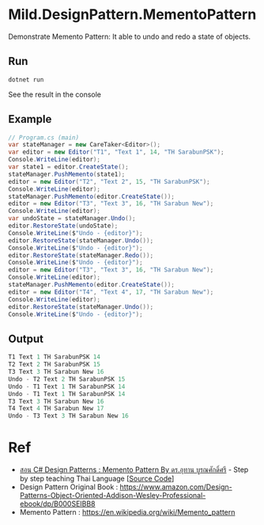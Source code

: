 # Mild.DesignPattern.MementoPattern

Demonstrate Memento Pattern: It able to undo and redo a state of objects.

## Run

```
dotnet run
```

See the result in the console

## Example

```c#
// Program.cs (main)
var stateManager = new CareTaker<Editor>();
var editor = new Editor("T1", "Text 1", 14, "TH SarabunPSK");
Console.WriteLine(editor);
var state1 = editor.CreateState();
stateManager.PushMemento(state1);
editor = new Editor("T2", "Text 2", 15, "TH SarabunPSK");
Console.WriteLine(editor);
stateManager.PushMemento(editor.CreateState());
editor = new Editor("T3", "Text 3", 16, "TH Sarabun New");
Console.WriteLine(editor);
var undoState = stateManager.Undo();
editor.RestoreState(undoState);
Console.WriteLine($"Undo - {editor}");
editor.RestoreState(stateManager.Undo());
Console.WriteLine($"Undo - {editor}");
editor.RestoreState(stateManager.Redo());
Console.WriteLine($"Undo - {editor}");
editor = new Editor("T3", "Text 3", 16, "TH Sarabun New");
Console.WriteLine(editor);
stateManager.PushMemento(editor.CreateState());
editor = new Editor("T4", "Text 4", 17, "TH Sarabun New");
Console.WriteLine(editor);
editor.RestoreState(stateManager.Undo());
Console.WriteLine($"Undo - {editor}");
```

## Output

```c#
T1 Text 1 TH SarabunPSK 14
T2 Text 2 TH SarabunPSK 15
T3 Text 3 TH Sarabun New 16
Undo - T2 Text 2 TH SarabunPSK 15
Undo - T1 Text 1 TH SarabunPSK 14
Undo - T1 Text 1 TH SarabunPSK 14
T3 Text 3 TH Sarabun New 16
T4 Text 4 TH Sarabun New 17
Undo - T3 Text 3 TH Sarabun New 16
```

# Ref
- [สอน C# Design Patterns : Memento Pattern By ดร.อุทาน บูรณศักดิ์ศรี](https://www.youtube.com/watch?v=b1BkHlmH8Q0&list=PLUqNhFEQnG_OTpewdbOXCCbFBb_hT_FpZ) - Step by step teaching Thai Language [[Source Code](https://github.com/utarn/csharp-design-pattern-memento/tree/ce5e8821e707e1286a038102179edc2d5a0fd446)]
- Design Pattern Original Book : https://www.amazon.com/Design-Patterns-Object-Oriented-Addison-Wesley-Professional-ebook/dp/B000SEIBB8
- Memento Pattern : https://en.wikipedia.org/wiki/Memento_pattern